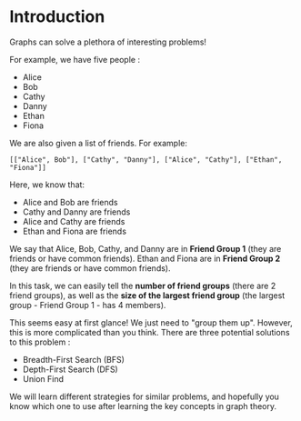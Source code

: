 # Introduction

Graphs can solve a plethora of interesting problems!&#x20;

For example, we have five people :&#x20;

* Alice
* Bob
* Cathy
* Danny
* Ethan
* Fiona

We are also given a list of friends. For example:&#x20;

`[["Alice", Bob"], ["Cathy", "Danny"], ["Alice", "Cathy"], ["Ethan", "Fiona"]]`&#x20;

Here, we know that:

* Alice and Bob are friends
* Cathy and Danny are friends
* Alice and Cathy are friends
* Ethan and Fiona are friends

We say that Alice, Bob, Cathy, and Danny are in **Friend Group 1** (they are friends or have common friends). Ethan and Fiona are in **Friend Group 2** (they are friends or have common friends).&#x20;

In this task, we can easily tell the **number of friend groups** (there are 2 friend groups), as well as the **size of the largest friend group** (the largest group - Friend Group 1 - has 4 members).&#x20;

This seems easy at first glance! We just need to "group them up". However, this is more complicated than you think. There are three potential solutions to this problem :&#x20;

* Breadth-First Search (BFS)
* Depth-First Search (DFS)
* Union Find

We will learn different strategies for similar problems, and hopefully you know which one to use after learning the key concepts in graph theory.&#x20;

